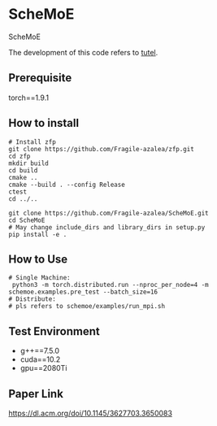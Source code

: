 # ScheMoE
ScheMoE

The development of this code refers to [tutel](https://github.com/microsoft/tutel).

## Prerequisite

torch==1.9.1

## How to install

```Shell
# Install zfp
git clone https://github.com/Fragile-azalea/zfp.git
cd zfp
mkdir build
cd build
cmake ..
cmake --build . --config Release
ctest
cd ../..

git clone https://github.com/Fragile-azalea/ScheMoE.git
cd ScheMoE
# May change include_dirs and library_dirs in setup.py
pip install -e .
```

## How to Use

```python3
# Single Machine:
 python3 -m torch.distributed.run --nproc_per_node=4 -m schemoe.examples.pre_test --batch_size=16
# Distribute:
# pls refers to schemoe/examples/run_mpi.sh
``` 

## Test Environment

- g++==7.5.0
- cuda==10.2 
- gpu==2080Ti

## Paper Link

https://dl.acm.org/doi/10.1145/3627703.3650083


